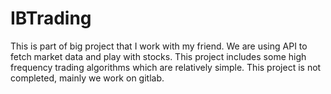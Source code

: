 # IBTrading
This is part of big project that I work with my friend. We are using API to fetch market data and play with stocks. This project includes some high frequency trading algorithms which are relatively simple. This project is not completed, mainly we work on gitlab. 
